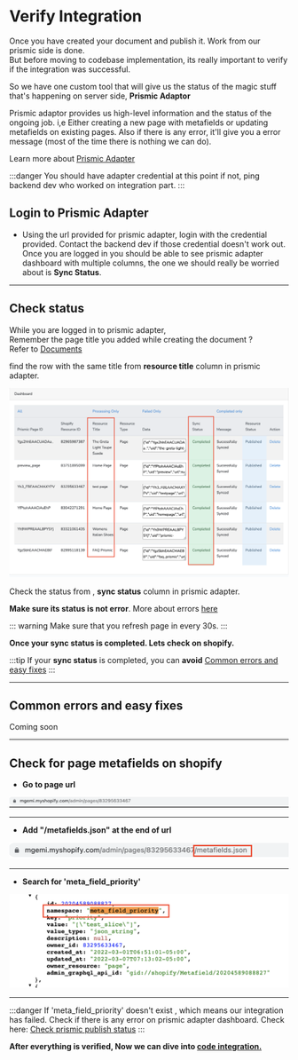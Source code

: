 # Verify Integration

Once you have created your document and publish it. Work from our prismic side is done.  
But before moving to codebase implementation, its really important to verify if the integration was successful.

So we have one custom tool that will give us the status of the magic stuff that's happening on server side, **Prismic Adaptor**

Prismic adaptor provides us high-level information and the status of the ongoing job. i,e Either creating a new page with metafields or updating 
metafields on existing pages.
Also if there is any error, it'll give you a error message (most of the time there is nothing we can do).

Learn more about  <a class="green-link" href="../prismic-adapter/readme.md">Prismic Adapter</a>

:::danger 
You should have adapter credential at this point if not, ping backend dev who worked on integration part. 
:::

## Login to Prismic Adapter

<div class="block-space"></div>

* Using the url provided for prismic adapter, login with the credential provided.
Contact the backend dev if those credential doesn't work out.  
Once you are logged in you should be able to see prismic adapter dashboard with multiple columns, the one we should really be worried about is 
**Sync Status**.


<div class="block-space"></div>

----


## Check status 

While you are logged in to prismic adapter,  
Remember the page title you added while creating the document ?  
Refer to <a href="./documents" class="green-link">Documents</a>   

find the row with the same title from **resource title** column in prismic adapter.

<img src='../public/prismic-adapter.png' />

Check the status from , **sync status** column in prismic adapter.

**Make sure its status is not error**. More about errors <a href="#common-errors" class="green-link">here</a>

::: warning
Make sure that you refresh page in every 30s.
:::

**Once your sync status is completed. Lets check on shopify.**

:::tip
If your **sync status** is completed, you can **avoid** <a href="#common-errors-and-easy-fixes" class="green-link">Common errors and easy fixes</a> 
:::


<div class="block-space"></div>

----

## Common errors and easy fixes

<div class="block-space"></div>
  Coming soon
<div class="block-space"></div>

----

## Check for page metafields on shopify

<div class="block-space"></div>

- **Go to page url**

 <img src='../public/page-url.png' />

 <div class="block-space"></div>

----
 
- **Add "/metafields.json" at the end of url**

 <img src="../public/page-url-meta.png">

  <div class="block-space"></div>

  ----

- **Search for 'meta_field_priority'**

 <img src='../public/priority-check.png' />

<div class="block-space"></div>

----

:::danger
If 'meta_field_priority' doesn't exist , which means our integration has failed. Check if there is any error on prismic adapter dashboard.
Check here: <a href="#check-status" class="green-link">Check prismic publish status</a> 
:::
<div class="block-space"></div>

**After everything is verified, Now we can dive into <a href="#check-status" class="green-link">code integration.</a>**


